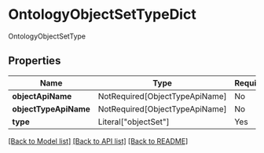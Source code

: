 # OntologyObjectSetTypeDict

OntologyObjectSetType

## Properties
| Name | Type | Required | Description |
| ------------ | ------------- | ------------- | ------------- |
**objectApiName** | NotRequired[ObjectTypeApiName] | No |  |
**objectTypeApiName** | NotRequired[ObjectTypeApiName] | No |  |
**type** | Literal["objectSet"] | Yes | None |


[[Back to Model list]](../../../README.md#models-v2-link) [[Back to API list]](../../../README.md#documentation-for-api-endpoints) [[Back to README]](../../../README.md)
